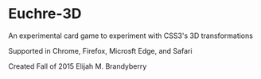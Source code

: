 # Euchre-3D
An experimental card game to experiment with CSS3's 3D transformations

Supported in Chrome, Firefox, Microsft Edge, and Safari

Created Fall of 2015
Elijah M. Brandyberry
